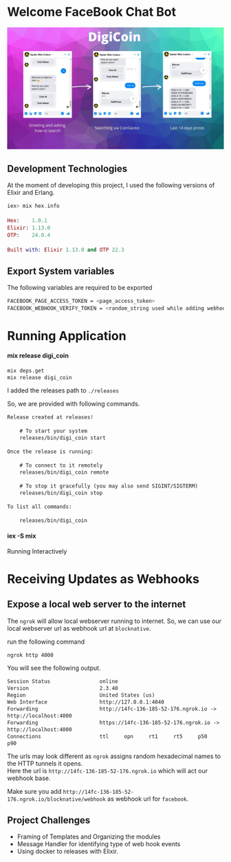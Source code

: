 # Welcome FaceBook Chat Bot

![Project Out Line Image](assets/digi_coin_header.jpg)


## Development Technologies

At the moment of developing this project, I used the following versions of
Elixir and Erlang.

```elixir
iex> mix hex.info

Hex:    1.0.1
Elixir: 1.13.0
OTP:    24.0.4

Built with: Elixir 1.13.0 and OTP 22.3
```
## Export System variables
The following variables are required to be exported

```sh
FACEBOOK_PAGE_ACCESS_TOKEN = <page_access_token>
FACEBOOK_WEBHOOK_VERIFY_TOKEN = <random_string used while adding webhook>
```

# Running Application
#### mix release digi_coin

```
mix deps.get
mix release digi_coin
```

I added the releases path to `./releases` 

So, we are provided with following commands.

```
Release created at releases!

    # To start your system
    releases/bin/digi_coin start

Once the release is running:

    # To connect to it remotely
    releases/bin/digi_coin remote

    # To stop it gracefully (you may also send SIGINT/SIGTERM)
    releases/bin/digi_coin stop

To list all commands:

    releases/bin/digi_coin

```

#### iex -S mix

Running Interactively

# Receiving Updates as Webhooks

## Expose a local web server to the internet

The `ngrok` will allow local webserver running to internet. So, we can use our local webserver url as webhook url at `blocknative`.

run the following command

```shell
ngrok http 4000
```

You will see the following output.

```
Session Status                online
Version                       2.3.40
Region                        United States (us)
Web Interface                 http://127.0.0.1:4040
Forwarding                    http://14fc-136-185-52-176.ngrok.io -> http://localhost:4000
Forwarding                    https://14fc-136-185-52-176.ngrok.io -> http://localhost:4000
Connections                   ttl     opn     rt1     rt5     p50     p90
```

The urls may look different as `ngrok` assigns random hexadecimal names to the HTTP tunnels it opens.  
Here the url is `http://14fc-136-185-52-176.ngrok.io` which will act our webhook base.

Make sure you add `http://14fc-136-185-52-176.ngrok.io/blocknative/webhook` as webhook url for `facebook`.

## Project Challenges

- Framing of Templates and Organizing the modules
- Message Handler for identifying type of web hook events
- Using docker to releases with Elixir.
